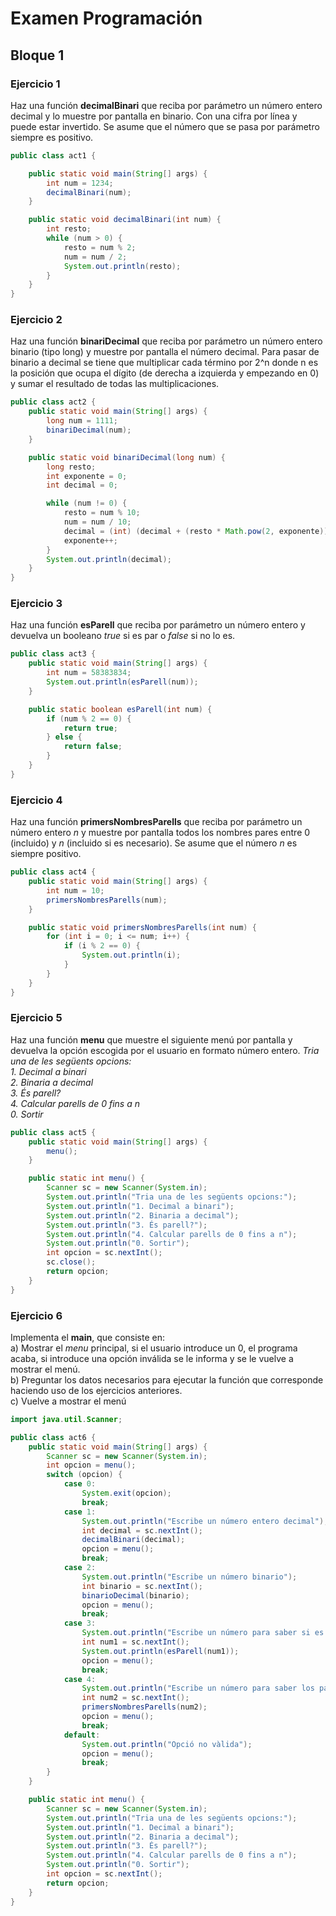 # Examen Programación
## Bloque 1
### Ejercicio 1
Haz una función **decimalBinari** que reciba por parámetro un número entero decimal y lo muestre por pantalla en binario. Con una cifra por línea y puede estar invertido. Se asume que el número que se pasa por parámetro siempre es positivo.
```java
public class act1 {

    public static void main(String[] args) {
        int num = 1234;
        decimalBinari(num);
    }

    public static void decimalBinari(int num) {
        int resto;
        while (num > 0) {
            resto = num % 2;
            num = num / 2;
            System.out.println(resto);
        }
    }
}
```
### Ejercicio 2
Haz una función **binariDecimal** que reciba por parámetro un número entero binario (tipo long) y muestre por pantalla el número decimal. Para pasar de binario a decimal se tiene que multiplicar cada término por 2^n donde n es la posición que ocupa el dígito (de derecha a izquierda y empezando en 0) y sumar el resultado de todas las multiplicaciones.
```java
public class act2 {
    public static void main(String[] args) {
        long num = 1111;
        binariDecimal(num);
    }

    public static void binariDecimal(long num) {
        long resto;
        int exponente = 0;
        int decimal = 0;

        while (num != 0) {
            resto = num % 10;
            num = num / 10;
            decimal = (int) (decimal + (resto * Math.pow(2, exponente)));
            exponente++;
        }
        System.out.println(decimal);
    }
}
```
### Ejercicio 3
Haz una función **esParell** que reciba por parámetro un número entero y devuelva un booleano _true_ si es par o _false_ si no lo es.
```java
public class act3 {
    public static void main(String[] args) {
        int num = 58383834;
        System.out.println(esParell(num));
    }

    public static boolean esParell(int num) {
        if (num % 2 == 0) {
            return true;
        } else {
            return false;
        }
    }
}
```
### Ejercicio 4
Haz una función **primersNombresParells** que reciba por parámetro un número entero _n_ y muestre por pantalla todos los nombres pares entre 0 (incluido) y _n_ (incluido si es necesario). Se asume que el número _n_ es siempre positivo.
```java
public class act4 {
    public static void main(String[] args) {
        int num = 10;
        primersNombresParells(num);
    }

    public static void primersNombresParells(int num) {
        for (int i = 0; i <= num; i++) {
            if (i % 2 == 0) {
                System.out.println(i);
            }
        }
    }
}
```
### Ejercicio 5
Haz una función **menu** que muestre el siguiente menú por pantalla y devuelva la opción escogida por el usuario en formato número entero.
_Tria una de les següents opcions:_  
_1. Decimal a binari_  
_2. Binaria a decimal_  
_3. És parell?_  
_4. Calcular parells de 0 fins a n_  
_0. Sortir_
```java
public class act5 {
    public static void main(String[] args) {
        menu();
    }

    public static int menu() {
        Scanner sc = new Scanner(System.in);
        System.out.println("Tria una de les següents opcions:");
        System.out.println("1. Decimal a binari");
        System.out.println("2. Binaria a decimal");
        System.out.println("3. És parell?");
        System.out.println("4. Calcular parells de 0 fins a n");
        System.out.println("0. Sortir");
        int opcion = sc.nextInt();
        sc.close();
        return opcion;
    }
}
```
### Ejercicio 6
Implementa el **main**, que consiste en:  
a) Mostrar el _menu_ principal, si el usuario introduce un 0, el programa acaba, si introduce una opción inválida se le informa y se le vuelve a mostrar el menú.  
b) Preguntar los datos necesarios para ejecutar la función que corresponde haciendo uso de los ejercicios anteriores.  
c) Vuelve a mostrar el menú
```java
import java.util.Scanner;

public class act6 {
    public static void main(String[] args) {
        Scanner sc = new Scanner(System.in);
        int opcion = menu();
        switch (opcion) {
            case 0:
                System.exit(opcion);
                break;
            case 1:
                System.out.println("Escribe un número entero decimal");
                int decimal = sc.nextInt();
                decimalBinari(decimal);
                opcion = menu();
                break;
            case 2:
                System.out.println("Escribe un número binario");
                int binario = sc.nextInt();
                binarioDecimal(binario);
                opcion = menu();
                break;
            case 3:
                System.out.println("Escribe un número para saber si es par");
                int num1 = sc.nextInt();
                System.out.println(esParell(num1));
                opcion = menu();
                break;
            case 4:
                System.out.println("Escribe un número para saber los pares entre 0 y el número");
                int num2 = sc.nextInt();
                primersNombresParells(num2);
                opcion = menu();
                break;
            default:
                System.out.println("Opció no vàlida");
                opcion = menu();
                break;
        }
    }

    public static int menu() {
        Scanner sc = new Scanner(System.in);
        System.out.println("Tria una de les següents opcions:");
        System.out.println("1. Decimal a binari");
        System.out.println("2. Binaria a decimal");
        System.out.println("3. És parell?");
        System.out.println("4. Calcular parells de 0 fins a n");
        System.out.println("0. Sortir");
        int opcion = sc.nextInt();
        return opcion;
    }
}
```
